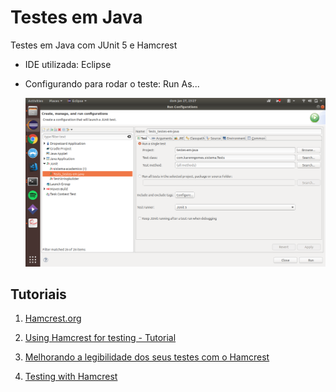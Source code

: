 # Testes em Java
Testes em Java com JUnit 5 e Hamcrest

* IDE utilizada: Eclipse
* Configurando para rodar o teste: 
  Run As...
  
  ![Alt Text](https://github.com/karenngomes/testes-em-java/raw/master/run_as_test.png)
  
## Tutoriais

1. [Hamcrest.org](http://hamcrest.org/JavaHamcrest/tutorial)

2. [Using Hamcrest for testing - Tutorial](http://www.vogella.com/tutorials/Hamcrest/article.html)

3. [Melhorando a legibilidade dos seus testes com o Hamcrest](http://blog.caelum.com.br/melhorando-a-legibilidade-dos-seus-testes-com-o-hamcrest/)

4. [Testing with Hamcrest](https://github.com/eugenp/tutorials/tree/master/guava/src/test/java/org/baeldung/hamcrest)
